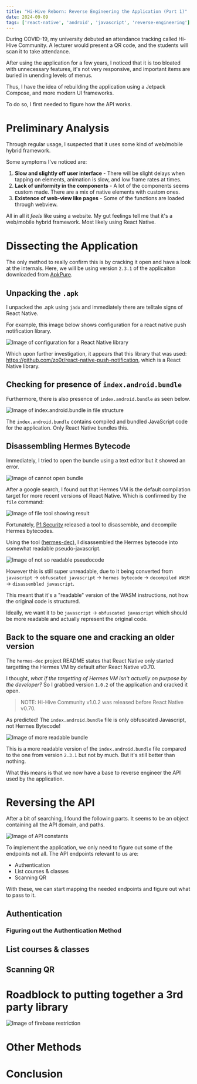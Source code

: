 ```yaml
---
title: "Hi-Hive Reborn: Reverse Engineering the Application (Part 1)"
date: 2024-09-09
tags: ['react-native', 'android', 'javascript', 'reverse-engineering']
---
```


During COVID-19, my university debuted an attendance tracking called Hi-Hive Community. A lecturer would present a QR code, and the students will scan it to take attendance.

After using the application for a few years, I noticed that it is too bloated with unnecessary features, it's not very responsive, and important items are buried in unending levels of menus.

Thus, I have the idea of rebuilding the application using a Jetpack Compose, and more modern UI frameworks.

To do so, I first needed to figure how the API works.

# Preliminary Analysis
Through regular usage, I suspected that it uses some kind of web/mobile hybrid framework. 

Some symptoms I've noticed are:
1. **Slow and slightly off user interface** - There will be slight delays when tapping on elements, animation is slow, and low frame rates at times.
2. **Lack of uniformity in the components** - A lot of the components seems custom made. There are a mix of native elements with custom ones.
3. **Existence of web-view like pages** - Some of the functions are loaded through webview.

All in all it _feels_ like using a website. My gut feelings tell me that it's a web/mobile hybrid framework. Most likely using React Native.

# Dissecting the Application
The only method to really confirm this is by cracking it open and have a look at the internals. Here, we will be using version `2.3.1` of the applicaiton downloaded from [ApkPure](https://apkpure.com/hi-hive-community/com.slc.hihive.community).

## Unpacking the `.apk`
I unpacked the .apk using `jadx` and immediately there are telltale signs of React Native.

For example, this image below shows configuration for a react native push notification library.

![Image of configuration for a React Native library](./images/reactnative_proof.png "Image of configuration for a React Native library")

Which upon further investigation, it appears that this library that was used: https://github.com/zo0r/react-native-push-notification, which is a React Native library.

## Checking for presence of `index.android.bundle`

Furthermore, there is also presence of `index.android.bundle` as seen below.

![Image of index.android.bundle in file structure](./images/reactnative_bundle_proof.png "Image of index.android.bundle in file structure")

The `index.android.bundle` contains compiled and bundled JavaScript code for the application. Only React Native bundles this.

## Disassembling Hermes Bytecode
Immediately, I tried to open the bundle using a text editor but it showed an error. 

![Image of cannot open bundle](./images/cannot_open_bundle.png "Image of cannot open bundle")

After a google search, I found out that Hermes VM is the default compilation target for more recent versions of React Native. Which is confirmed by the `file` command:

![Image of file tool showing result](./images/file_command_result.png "Image of file tool showing result")

Fortunately, [P1 Security](https://www.p1sec.com/blog/releasing-hermes-dec-an-open-source-disassembler-and-decompiler-for-the-react-native-hermes-bytecode) released a tool to disassemble, and decompile Hermes bytecodes.

Using the tool ([hermes-dec](https://github.com/P1sec/hermes-dec/)), I disassembled the Hermes bytecode into somewhat readable pseudo-javascript.

![Image of not so readable pseudocode](./images/not_so_readable_pseudocode.png "Image of not so readable pseudocode")

However this is still super unreadable, due to it being converted from `javascript` -> `obfuscated javascript` -> `hermes bytecode` -> `decompiled WASM` -> `disassembled javascript`. 

This meant that it's a "readable" version of the WASM instructions, not how the original code is structured.

Ideally, we want it to be `javascript` -> `obfuscated javascript` which should be more readable and actually represent the original code.

## Back to the square one and cracking an older version
The `hermes-dec` project README states that React Native only started targetting the Hermes VM by default after React Native v0.70.

I thought, _what if the targetting of Hermes VM isn't actually on purpose by the developer?_ So I grabbed version `1.0.2` of the application and cracked it open.

> NOTE: Hi-Hive Community v1.0.2 was released before React Native v0.70. 

As predicted! The `index.android.bundle` file is only obfuscated Javascript, not Hermes Bytecode!

![Image of more readable bundle](./images/more_readable_bundle.png "Image of more readable bundle")

This is a more readable version of the `index.android.bundle` file compared to the one from version `2.3.1` but not by much. But it's still better than nothing.

What this means is that we now have a base to reverse engineer the API used by the application.

# Reversing the API
After a bit of searching, I found the following parts. It seems to be an object containing all the API domain, and paths.

![Image of API constants](./images/api_constants.png "Image of API constants")

To implement the application, we only need to figure out some of the endpoints not all. The API endpoints relevant to us are:

- Authentication
- List courses & classes
- Scanning QR

With these, we can start mapping the needed endpoints and figure out what to pass to it.

## Authentication

### Figuring out the Authentication Method


## List courses & classes

## Scanning QR

# Roadblock to putting together a 3rd party library
![Image of firebase restriction](./images/firebase_restriction.png "Image of firebase restriction")

# Other Methods

# Conclusion
